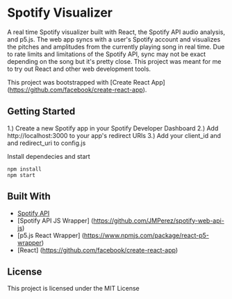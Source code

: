 # Spotify Visualizer

A real time Spotify visualizer built with React, the Spotify API audio analysis, and p5.js. The web app syncs with a user's Spotify account and visualizes the pitches and amplitudes from the currently playing song in real time. Due to rate limits and limitations of the Spotify API, sync may not be exact depending on the song but it's pretty close. This project was meant for me to try out React and other web development tools. 

This project was bootstrapped with [Create React App] (https://github.com/facebook/create-react-app).

## Getting Started

1.) Create a new Spotify app in your Spotify Developer Dashboard
2.) Add http://localhost:3000 to your app's redirect URIs
3.) Add your client_id and and redirect_uri to config.js

Install dependecies and start

```
npm install
npm start
```

## Built With

* [Spotify API](https://developer.spotify.com/documentation/web-api/)
* [Spotify API JS Wrapper] (https://github.com/JMPerez/spotify-web-api-js)
* [p5.js React Wrapper] (https://www.npmjs.com/package/react-p5-wrapper)
* [React] (https://github.com/facebook/create-react-app)


## License

This project is licensed under the MIT License

